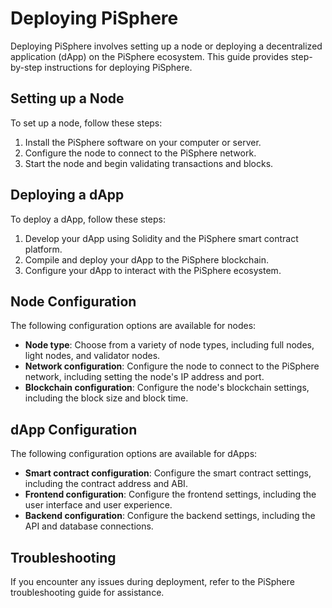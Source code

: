 # Deploying PiSphere

Deploying PiSphere involves setting up a node or deploying a decentralized application (dApp) on the PiSphere ecosystem. This guide provides step-by-step instructions for deploying PiSphere.

## Setting up a Node

To set up a node, follow these steps:

1. Install the PiSphere software on your computer or server.
2. Configure the node to connect to the PiSphere network.
3. Start the node and begin validating transactions and blocks.

## Deploying a dApp

To deploy a dApp, follow these steps:

1. Develop your dApp using Solidity and the PiSphere smart contract platform.
2. Compile and deploy your dApp to the PiSphere blockchain.
3. Configure your dApp to interact with the PiSphere ecosystem.

## Node Configuration

The following configuration options are available for nodes:

* **Node type**: Choose from a variety of node types, including full nodes, light nodes, and validator nodes.
* **Network configuration**: Configure the node to connect to the PiSphere network, including setting the node's IP address and port.
* **Blockchain configuration**: Configure the node's blockchain settings, including the block size and block time.

## dApp Configuration

The following configuration options are available for dApps:

* **Smart contract configuration**: Configure the smart contract settings, including the contract address and ABI.
* **Frontend configuration**: Configure the frontend settings, including the user interface and user experience.
* **Backend configuration**: Configure the backend settings, including the API and database connections.

## Troubleshooting

If you encounter any issues during deployment, refer to the PiSphere troubleshooting guide for assistance.
